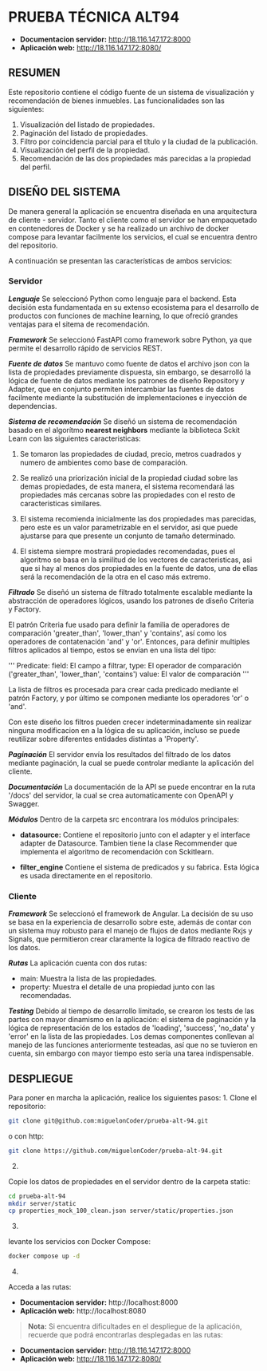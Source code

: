 # PRUEBA TÉCNICA ALT94

- **Documentacion servidor:** http://18.116.147.172:8000
- **Aplicación web:** http://18.116.147.172:8080/

## RESUMEN

Este repositorio contiene el código fuente de un sistema de visualización y recomendación de bienes inmuebles. Las funcionalidades son las siguientes:

1. Visualización del listado de propiedades.
2. Paginación del listado de propiedades.
3. Filtro por coincidencia parcial para el título y la ciudad de la publicación.
4. Visualización del perfil de la propiedad.
5. Recomendación de las dos propiedades más parecidas a la propiedad del perfil.

## DISEÑO DEL SISTEMA

De manera general la aplicación se encuentra diseñada en una arquitectura de cliente - servidor. Tanto el cliente como el servidor se han empaquetado en contenedores de Docker y se ha realizado un archivo de docker compose para levantar facilmente los servicios, el cual se encuentra dentro del repositorio.

A continuación se presentan las características de ambos servicios:

### Servidor

***Lenguaje***
Se seleccionó Python como lenguaje para el backend. Esta decisión esta fundamentada en su extenso ecosistema para el desarrollo de productos con funciones de machine learning, lo que ofreció grandes ventajas para el sitema de recomendación.

***Framework***
Se seleccionó FastAPI como framework sobre Python, ya que permite el desarrollo rápido de servicios REST.

***Fuente de datos***
Se mantuvo como fuente de datos el archivo json con la lista de propiedades previamente dispuesta, sin embargo, se desarrolló la lógica de fuente de datos mediante los patrones de diseño Repository y Adapter, que en conjunto permiten intercambiar las fuentes de datos facilmente mediante la substitución de implementaciones e inyección de dependencias.

***Sistema de recomendación***
Se diseñó un sistema de recomendación basado en el algorítmo **nearest neighbors** mediante la biblioteca Sckit Learn con las siguientes caracteristicas:

1. Se tomaron las propiedades de ciudad, precio, metros cuadrados y numero de ambientes como base de comparación.
   
2. Se realizó una priorización inicial de la propiedad ciudad sobre las demas propiedades, de esta manera, el sistema recomendará las propiedades más cercanas sobre las propiedades con el resto de caracteristicas similares.
   
3. El sistema recomienda inicialmente las dos propiedades mas parecidas, pero este es un valor parametrizable en el servidor, asi que puede ajustarse para que presente un conjunto de tamaño determinado.
   
4. El sistema siempre mostrará propiedades recomendadas, pues el algoritmo se basa en la similitud de los vectores de caracteristicas, asi que si hay al menos dos propiedades en la fuente de datos, una de ellas será la recomendación de la otra en el caso más extremo.
   
***Filtrado***
Se diseñó un sistema de filtrado totalmente escalable mediante la abstracción de operadores lógicos, usando los patrones de diseño Criteria y Factory. 

El patrón Criteria fue usado para definir la familia de operadores de comparación 'greater_than', 'lower_than' y 'contains', así como los operadores de contatenación 'and' y 'or'. Entonces, para definir multiples filtros aplicados al tiempo, estos se envían en una lista del tipo:

'''
Predicate:
  field: El campo a filtrar,
  type: El operador de comparación ('greater_than', 'lower_than', 'contains')
  value: El valor de comparación
'''

La lista de filtros es procesada para crear cada predicado mediante el patrón Factory, y por último se componen mediante los operadores 'or' o 'and'.

Con este diseño los filtros pueden crecer indeterminadamente sin realizar ninguna modificacion en a la lógica de su aplicación, incluso se puede reutilizar sobre diferentes entidades distintas a 'Property'.

***Paginación***
El servidor envía los resultados del filtrado de los datos mediante paginación, la cual se puede controlar mediante la aplicación del cliente.

***Documentación***
La documentación de la API se puede encontrar en la ruta '/docs' del servidor, la cual se crea automaticamente  con OpenAPI y Swagger.

***Módulos***
Dentro de la carpeta src encontrara los módulos principales:

- **datasource:** 
  Contiene el repositorio junto con el adapter y el interface adapter de Datasource. Tambien tiene la clase Recommender que implementa el algoritmo de recomendación con Sckitlearn.

- **filter_engine**
  Contiene el sistema de predicados y su fabrica. Esta lógica es usada directamente en el repositorio.

### Cliente

***Framework***
Se seleccionó el framework de Angular. La decisión de su uso se basa en la experiencia de desarrollo sobre este, además de contar con un sistema muy robusto para el manejo de flujos de datos mediante Rxjs y Signals, que permitieron crear claramente la logica de filtrado reactivo de los datos.

***Rutas***
La aplicación cuenta con dos rutas:

- main: Muestra la lista de las propiedades.
- property: Muestra el detalle de una propiedad junto con las recomendadas.
  
***Testing***
Debido al tiempo de desarrollo limitado, se crearon los tests de las partes con mayor dinamismo en la aplicación: el sistema de paginación y la lógica de representación de los estados de 'loading', 'success', 'no_data' y 'error' en la lista de las propiedades. Los demas componentes conllevan al manejo de las funciones anteriormente testeadas, así que no se tuvieron en cuenta, sin embargo con mayor tiempo esto sería una tarea indispensable.

## DESPLIEGUE

Para poner en marcha la aplicación, realice los siguientes pasos:
1.
Clone el repositorio:

```bash
git clone git@github.com:miguelonCoder/prueba-alt-94.git
```
o con http:

```bash
git clone https://github.com/miguelonCoder/prueba-alt-94.git
```
2.
Copie los datos de propiedades en el servidor dentro de la carpeta static:

```bash
cd prueba-alt-94
mkdir server/static
cp properties_mock_100_clean.json server/static/properties.json
```
3.
levante los servicios con Docker Compose:

```bash
docker compose up -d
```
4.
Acceda a las rutas:

- **Documentacion servidor:** http://localhost:8000
- **Aplicación web:** http://localhost:8080
  
> **Nota:** Si encuentra dificultades en el despliegue de la aplicación, recuerde que podrá encontrarlas desplegadas en las rutas:
- **Documentacion servidor:** http://18.116.147.172:8000
- **Aplicación web:** http://18.116.147.172:8080/